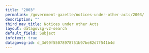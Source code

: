 ```yaml
---
title: "2003"
permalink: /government-gazette/notices-under-other-acts/2003/
description: ""
third_nav_title: Notices under other Acts
layout: datagovsg-v2-search
default_field: Subject
infotext: true
datagovsg-id: d_3d99f55078978751b97be82d7f541b4d
---
```

